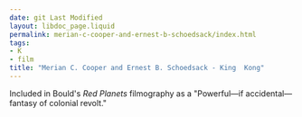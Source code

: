 ```yaml
---
date: git Last Modified
layout: libdoc_page.liquid
permalink: merian-c-cooper-and-ernest-b-schoedsack/index.html
tags:
- K
- film
title: "Merian C. Cooper and Ernest B. Schoedsack - King  Kong"
---
```


Included in Bould's  _Red Planets_ filmography as a "Powerful—if accidental—fantasy of colonial  revolt."